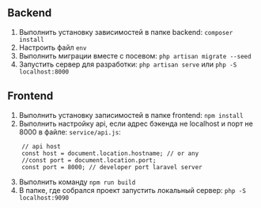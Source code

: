 ## Backend

1. Выполнить установку зависимостей в папке backend: `composer install`
2. Настроить файл `env`
3. Выполнить миграции вместе с посевом: `php artisan migrate --seed`
4. Запустить сервер для разработки: `php artisan serve` или `php -S localhost:8000`

## Frontend

1. Выполнить установку записимостей в папке frontend: `npm install`
2. Выполнить настройку api, если адрес бэкенда не localhost и порт не 8000 в файле: `service/api.js`:
```
    // api host
    const host = document.location.hostname; // or any
    //const port = document.location.port;
    const port = 8000; // developer port laravel server
```
3. Выполнить команду `npm run build`
4. В папке, где собрался проект запустить локальный сервер: `php -S localhost:9090`